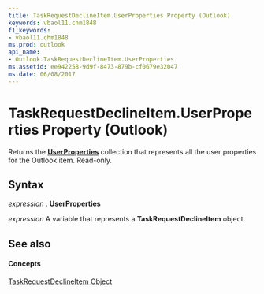 ```yaml
---
title: TaskRequestDeclineItem.UserProperties Property (Outlook)
keywords: vbaol11.chm1848
f1_keywords:
- vbaol11.chm1848
ms.prod: outlook
api_name:
- Outlook.TaskRequestDeclineItem.UserProperties
ms.assetid: ee942258-9d9f-8473-879b-cf0679e32047
ms.date: 06/08/2017
---
```



# TaskRequestDeclineItem.UserProperties Property (Outlook)

Returns the  **[UserProperties](Outlook.UserProperties.md)** collection that represents all the user properties for the Outlook item. Read-only.


## Syntax

 _expression_ . **UserProperties**

 _expression_ A variable that represents a **TaskRequestDeclineItem** object.


## See also


#### Concepts


[TaskRequestDeclineItem Object](Outlook.TaskRequestDeclineItem.md)

